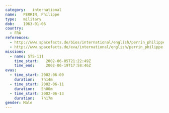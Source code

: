 ```yaml
---
category:	international
name:	PERRIN, Philippe
type:	military
dob:	1963-01-06
country:
  - FRA
references:
  - http://www.spacefacts.de/bios/international/english/perrin_philippe.htm
  - http://www.spacefacts.de/eva/international/english/perrin_philippe.htm
missions:
  - name: STS-111
    time_start:   2002-06-05T21:22:49Z
    time_end:     2002-06-19T17:58:46Z
evas:
  - time_start: 2002-06-09
    duration:   7h14m
  - time_start: 2002-06-11
    duration:   5h00m
  - time_start: 2002-06-13
    duration:   7h17m
gender:	Male
---
```

